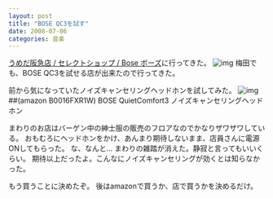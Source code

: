 ```yaml
---
layout: post
title: "BOSE QC3を試す"
date: 2008-07-06
categories: 音楽
---
```

[うめだ阪急店 / セレクトショップ / Bose ボーズ](http://www.bose.co.jp/jp_jp?url=/consumer_audio/bose_stores/store_list/umeda.jsp&ck=0)に行ってきた。
![img](http://www.bose.co.jp/assets/images/consumer_audio/bose_stores/store_list/select_shop/main_umeda_01_02.jpg)  梅田でも、BOSE QC3を試せる店が出来たので行ってきた。

前から気になっていたノイズキャンセリングヘッドホンを試してみた。
![img](http://ecx.images-amazon.com/images/I/41iF9SREF-L._SL160_AA115_.jpg) 
##(amazon B0016FXR1W)  BOSE QuietComfort3 ノイズキャンセリングヘッドホン

まわりのお店はバーゲン中の紳士服の販売のフロアなのでかなりザワザワしている。
おもむろにヘッドホンをかけ、あんまり期待しないまま、店員さんに電源ONしてもらった。
な、なんと... まわりの雑踏が消えた。静寂と言ってもいいくらい。
期待以上だったよ。こんなにノイズキャンセリングが効くとは知らなかった。

もう買うことに決めたぞ。
後はamazonで買うか、店で買うかを決めるだけ。
